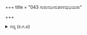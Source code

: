 +++
title = "043 ಗುರುನದೀಸುತರಳಿವುಭಯರಾ"

+++

<details><summary>ಗದ್ಯ (ಕ.ಗ.ಪ) </summary>

43. ದುರ್ಯೋಧನನು "ಗುರು ದ್ರೋಣಾಚಾರ್ಯ, ಗಂಗಾಪುತ್ರ ಭೀಷ್ಮರ ಸಾವು ಇಬ್ಬರಿಗೂ ಸರಿ. ದುಶ್ಶಾಸನನ ರಕ್ತವನ್ನು ಕುಡಿದು ಆಟವಾಡಿದ ಆ ಭೀಮನ ಸೌಭಾಗ್ಯ ಸಂಪತ್ತಿಗೆ ಸರಿಯಾದುದು ಯಾವುದಿದೆ? ಕರ್ಣನ ಮಗ ವೃಷಸೇನನ ಮರಣಕ್ಕೆ ಸಮಾನವಾದುದು ಯಾವುದಿದೆ? ಭೀಮನ ಕರುಳಿನಲ್ಲಿ ನನ್ನ ಕರುಳು ಹೆಣೆದುಕೊಂಡ ಮೇಲೆಯೇ ಸಂಧಾನದ ವಿಷಯ" ಎಂದನು.
</details>
